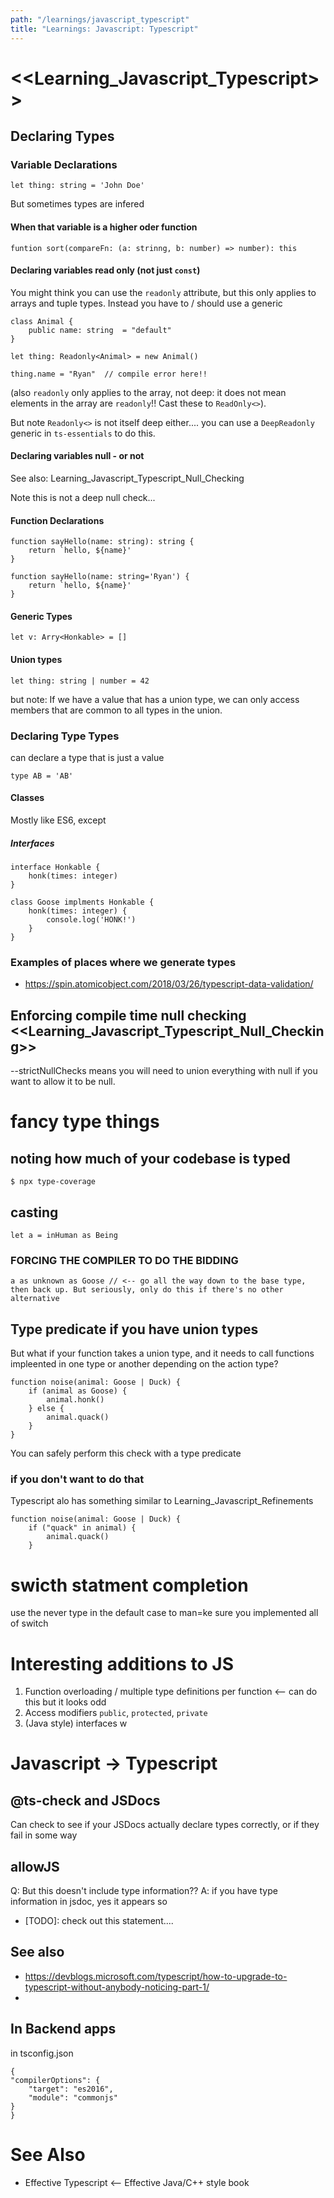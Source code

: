 ```yaml
---
path: "/learnings/javascript_typescript"
title: "Learnings: Javascript: Typescript"
---
```



# <<Learning_Javascript_Typescript>>

## Declaring Types

### Variable Declarations 

    let thing: string = 'John Doe'

But sometimes types are infered

#### When that variable is a higher oder function

    funtion sort(compareFn: (a: strinng, b: number) => number): this

#### Declaring variables read only (not just `const`)

You might think you can use the `readonly` attribute, but this only applies to arrays and tuple types. Instead you have to / should use a generic

    class Animal {
        public name: string  = "default"
    }

    let thing: Readonly<Animal> = new Animal()

    thing.name = "Ryan"  // compile error here!!

(also `readonly` only applies to the array, not deep: it does not mean elements in the array are `readonly`!! Cast these to `ReadOnly<>`).

But note `Readonly<>` is not itself deep either.... you can use a `DeepReadonly` generic in `ts-essentials` to do this.

#### Declaring variables null - or not

See also: Learning_Javascript_Typescript_Null_Checking

Note this is not a deep null check...

#### Function Declarations

    function sayHello(name: string): string {
        return `hello, ${name}'
    }

    function sayHello(name: string='Ryan') {
        return `hello, ${name}'
    }

#### Generic Types

    let v: Arry<Honkable> = []

#### Union types

    let thing: string | number = 42

but note: If we have a value that has a union type, we can only access members that are common to all types in the union.

### Declaring Type Types

can declare a type that is just a value

    type AB = 'AB'


#### Classes

Mostly like ES6, except

##### Interfaces

    interface Honkable {
        honk(times: integer)
    }

    class Goose implments Honkable {
        honk(times: integer) {
            console.log('HONK!')
        }
    }

### Examples of places where we generate types

  * https://spin.atomicobject.com/2018/03/26/typescript-data-validation/

## Enforcing compile time null checking <<Learning_Javascript_Typescript_Null_Checking>>

--strictNullChecks means you will need to union everything with null if you want to allow it to be null.


# fancy type things

## noting how much of your codebase is typed

    $ npx type-coverage


## casting

    let a = inHuman as Being

### FORCING THE COMPILER TO DO THE BIDDING

    a as unknown as Goose // <-- go all the way down to the base type, then back up. But seriously, only do this if there's no other alternative


## Type predicate if you have union types

But what if your function takes a union type, and it needs to call functions impleented in one type or another depending on the action type?

    function noise(animal: Goose | Duck) {
        if (animal as Goose) {
            animal.honk()
        } else {
            animal.quack()
        }
    }

You can safely perform this check with a type predicate

### if you don't want to do that

Typescript alo has something similar to Learning_Javascript_Refinements

    function noise(animal: Goose | Duck) {
        if ("quack" in animal) {
            animal.quack()
        }

# swicth statment completion

use the never type in the default case to man=ke sure you implemented all of switch

# Interesting additions to JS

  1. Function overloading / multiple type definitions per function <-- can do this but it looks odd
  2. Access modifiers `public`, `protected`, `private`
  3. (Java style) interfaces
w

# Javascript -> Typescript

## @ts-check and JSDocs

Can check to see if your JSDocs actually declare types correctly, or if they fail in some way

## allowJS

Q: But this doesn't include type information??
A: if you have type information in jsdoc, yes it appears so

- [TODO]: check out this statement....

## See also

  * https://devblogs.microsoft.com/typescript/how-to-upgrade-to-typescript-without-anybody-noticing-part-1/
  * 
## In Backend apps

in tsconfig.json

    {
    "compilerOptions": {
        "target": "es2016",
        "module": "commonjs"
    }
    }
# See Also

  * Effective Typescript <--  Effective Java/C++ style book
